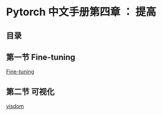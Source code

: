 # Pytorch 中文手册第四章 ： 提高

## 目录

## 第一节 Fine-tuning

[Fine-tuning](4.1-fine-tuning.ipynb)

## 第二节 可视化

[visdom](4.2.1-visdom.ipynb)